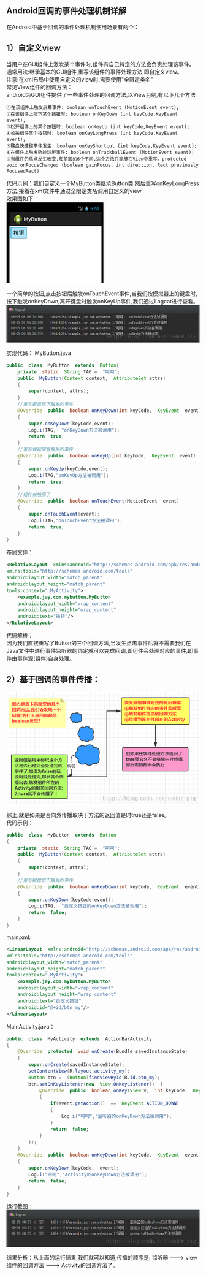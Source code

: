 
## Android回调的事件处理机制详解

在Android中基于回调的事件处理机制使用场景有两个：  
## 1）自定义view

当用户在GUI组件上激发某个事件时,组件有自己特定的方法会负责处理该事件。  
通常用法:继承基本的GUI组件,重写该组件的事件处理方法,即自定义view。   
注意:在xml布局中使用自定义的view时,需要使用"全限定类名"  
常见View组件的回调方法：  
android为GUI组件提供了一些事件处理的回调方法,以View为例,有以下几个方法  
```
①在该组件上触发屏幕事件: boolean onTouchEvent (MotionEvent event);
②在该组件上按下某个按钮时: boolean onKeyDown (int keyCode,KeyEvent event); 
③松开组件上的某个按钮时: boolean onKeyUp (int keyCode,KeyEvent event); 
④长按组件某个按钮时: boolean onKeyLongPress (int keyCode,KeyEvent event); 
⑤键盘快捷键事件发生: boolean onKeyShortcut (int keyCode,KeyEvent event); 
⑥在组件上触发轨迹球屏事件: boolean onTrackballEvent (MotionEvent event); 
⑦当组件的焦点发生改变,和前面的6个不同,这个方法只能够在View中重写。protected void onFocusChanged (boolean gainFocus, int direction, Rect previously FocusedRect)
```

代码示例：我们自定义一个MyButton类继承Button类,然后重写onKeyLongPress方法;接着在xml文件中通过全限定类名调用自定义的view  
效果图如下：   
![](../pictures/callback1.jpg)  

一个简单的按钮,点击按钮后触发onTouchEvent事件,当我们按模拟器上的键盘时, 按下触发onKeyDown,离开键盘时触发onKeyUp事件,我们通过Logcat进行查看。  
![](../pictures/callback2.jpg)  


实现代码： MyButton.java  
``` java
public  class  MyButton  extends  Button{ 
 	private  static  String TAG =  "呵呵";  
	public  MyButton(Context context,  AttributeSet attrs)  
	{  
		super(context, attrs);  
	}  
	//重写键盘按下触发的事件  
	@Override  public  boolean onKeyDown(int keyCode,  KeyEvent  event)  
	{  	
		super.onKeyDown(keyCode,event);  
		Log.i(TAG,  "onKeyDown方法被调用");  
		return  true;  
	}  
	//重写弹起键盘触发的事件  
	@Override  public  boolean onKeyUp(int keyCode,  KeyEvent  event)  
	{  
		super.onKeyUp(keyCode,event);  
		Log.i(TAG,"onKeyUp方法被调用");  
		return  true;  
	}  
	//组件被触摸了  
	@Override  public  boolean onTouchEvent(MotionEvent  event)  
	{  
		super.onTouchEvent(event);  
		Log.i(TAG,"onTouchEvent方法被调用");  
		return  true;  
	}  
}
```
布局文件：
``` xml
<RelativeLayout  xmlns:android="http://schemas.android.com/apk/res/android"      
xmlns:tools="http://schemas.android.com/tools"    
android:layout_width="match_parent"     
android:layout_height="match_parent"      
tools:context=".MyActivity">    
	<example.jay.com.mybutton.MyButton      
	android:layout_width="wrap_content"      
	android:layout_height="wrap_content"      
	android:text="按钮"/>
</RelativeLayout>
```
代码解析：  
因为我们直接重写了Button的三个回调方法,当发生点击事件后就不需要我们在Java文件中进行事件监听器的绑定就可以完成回调,即组件会处理对应的事件,即事件由事件源(组件)自身处理。  

## 2）基于回调的事件传播：
![](../pictures/callback3.jpg)  


综上,就是如果是否向外传播取决于方法的返回值是时true还是false。  
代码示例：  
``` java
public  class  MyButton  extends  Button
{  
	private  static  String TAG =  "呵呵";  
	public  MyButton(Context context,  AttributeSet attrs)  
	{  
		super(context, attrs);  
	}  
	//重写键盘按下触发的事件  
	@Override  public  boolean onKeyDown(int keyCode,  KeyEvent  event)  
	{  
		super.onKeyDown(keyCode,event);  
		Log.i(TAG,  "自定义按钮的onKeyDown方法被调用");  
		return  false;  
	}  
}
```
main.xml:  
``` xml
<LinearLayout  xmlns:android="http://schemas.android.com/apk/res/android"    
xmlns:tools="http://schemas.android.com/tools"    
android:layout_width="match_parent"    
android:layout_height="match_parent"   
tools:context=".MyActivity">   
	<example.jay.com.mybutton.MyButton    
	android:layout_width="wrap_content"   
	android:layout_height="wrap_content"    
	android:text="自定义按钮"    
	android:id="@+id/btn_my"/> 
</LinearLayout>
```
MainActivity.java：  
``` java
public  class  MyActivity  extends  ActionBarActivity  
{  
	@Override  protected  void onCreate(Bundle savedInstanceState)  
	{  
		super.onCreate(savedInstanceState); 
		setContentView(R.layout.activity_my);  
		Button btn =  (Button)findViewById(R.id.btn_my); 
		btn.setOnKeyListener(new  View.OnKeyListener()  {  
			@Override  public  boolean onKey(View v,  int keyCode,  KeyEvent  event)  
			{  
				if(event.getAction()  ==  KeyEvent.ACTION_DOWN)  
				{  
					Log.i("呵呵","监听器的onKeyDown方法被调用");  
				}  
				return  false;  
			}  
		});  
	}  
	@Override  public  boolean onKeyDown(int keyCode,  KeyEvent  event)  
	{  
		super.onKeyDown(keyCode,  event);  
		Log.i("呵呵","Activity的onKeyDown方法被调用");  
		return  false;  
	}  
}
```
运行截图：  
![](../pictures/callback4.jpg)    

结果分析：从上面的运行结果,我们就可以知道,传播的顺序是: 监听器 ---> view组件的回调方法 ---> Activity的回调方法了。